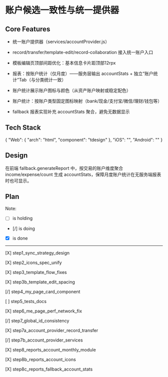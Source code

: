 # 账户候选一致性与统一提供器

## Core Features

- 统一账户提供器（services/accountProvider.js）

- record/transfer/template-edit/record-collaboration 接入统一账户入口

- 模板编辑页顶部间距优化：基本信息卡片距顶部12rpx

- 报表：按账户统计（仅月度）——服务层输出 accountStats + 独立“账户统计”Tab（与分类统计一致）

- 账户统计展示账户图标与颜色（从资产账户映射或稳定配色）

- 账户统计：按账户类型固定图标映射（bank/现金/支付宝/微信/理财/钱包等）

- fallback 报表实现补充 accountStats 聚合，避免无数据显示

## Tech Stack

{
  "Web": {
    "arch": "html",
    "component": "tdesign"
  },
  "iOS": "",
  "Android": ""
}

## Design

在前端 fallback.generateReport 中，按交易的账户维度聚合 income/expense/count 生成 accountStats，保障月度账户统计在无服务端报表时也可显示。

## Plan

Note: 

- [ ] is holding
- [/] is doing
- [X] is done

---

[X] step1_sync_strategy_design

[X] step2_icons_spec_unify

[X] step3_template_flow_fixes

[X] step3b_template_edit_spacing

[/] step4_my_page_card_component

[ ] step5_tests_docs

[X] step6_me_page_perf_network_fix

[/] step7_global_id_consistency

[X] step7a_account_provider_record_transfer

[/] step7b_account_provider_services

[X] step8_reports_account_monthly_module

[X] step8b_reports_account_icons

[X] step8c_reports_fallback_account_stats
